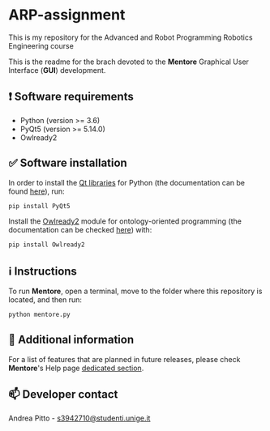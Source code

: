 # ARP-assignment
This is my repository for the Advanced and Robot Programming Robotics Engineering course

This is the readme for the brach devoted to the **Mentore** Graphical User Interface (**GUI**) development.

## ❗ Software requirements

- Python (version >= 3.6)
- PyQt5 (version >= 5.14.0)
- Owlready2

## ✅ Software installation

In order to install the [Qt libraries](https://pypi.org/project/PyQt5/) for Python (the documentation can be found [here](https://www.qt.io/)), run:

```bash
pip install PyQt5
```

Install the [Owlready2](https://pypi.org/project/Owlready2/) module for ontology-oriented programming (the documentation can be checked [here](https://owlready2.readthedocs.io/en/latest/)) with:

```bash
pip install Owlready2
```

## ℹ️ Instructions

To run **Mentore**, open a terminal, move to the folder where this repository is located, and then run:

```bash
python mentore.py
```

## 📰 Additional information 
  
For a list of features that are planned in future releases, please check **Mentore**'s Help page [dedicated section](https://github.com/andreabradpitto/Mentore-Group-Project/blob/GUI/guide/help.md#features-that-will-be-supported-in-the-future).

## 📫 Developer contact

Andrea Pitto - s3942710@studenti.unige.it  

